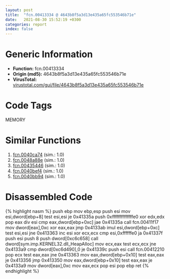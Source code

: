 ```yaml
---
layout: post
title:  "fcn.00413334 @ 4643b8f5a3d13e435a65fc553546b71e"
date:   2021-08-30 15:52:19 +0300
categories: report
index: false
---
```


# Generic Information
- **Function:** fcn.00413334
- **Origin (md5):** 4643b8f5a3d13e435a65fc553546b71e
- **VirusTotal:** [virustotal.com/gui/file/4643b8f5a3d13e435a65fc553546b71e][virustotal_ref]

# Code Tags
<span class="tag" id="MEMORY">MEMORY</span>


# Similar Functions

1. [fcn.0040ca74][similar_1_ref] (sim.: 1.0)
2. [fcn.0048a88e][similar_2_ref] (sim.: 1.0)
3. [fcn.00435446][similar_3_ref] (sim.: 1.0)
4. [fcn.0040bef4][similar_4_ref] (sim.: 1.0)
5. [fcn.0040bb94][similar_5_ref] (sim.: 1.0)


# Disassembled Code

{% highlight nasm %}
push ebp
mov ebp,esp
push esi
mov esi,dword[ebp+8]
test esi,esi
je 0x41335a
push 0xffffffffffffffe0
xor edx,edx
pop eax
div esi
cmp eax,dword[ebp+0xc]
jae 0x41335a
call fcn.00411f17
mov dword[eax],0xc
xor eax,eax
jmp 0x4133ab
imul esi,dword[ebp+0xc]
test esi,esi
jne 0x413363
inc esi
xor ecx,ecx
cmp esi,0xffffffe0
ja 0x41337f
push esi
push 8
push dword[0xc6c658]
call dword[sym.imp.KERNEL32.dll_HeapAlloc]
mov ecx,eax
test ecx,ecx
jne 0x4133a9
cmp dword[0xc6d490],0
je 0x41339c
push esi
call fcn.00412210
pop ecx
test eax,eax
jne 0x413363
mov eax,dword[ebp+0x10]
test eax,eax
je 0x413356
jmp 0x413350
mov eax,dword[ebp+0x10]
test eax,eax
je 0x4133a9
mov dword[eax],0xc
mov eax,ecx
pop esi
pop ebp
ret
{% endhighlight %}


[similar_1_ref]: /report/fcn.0040ca74@2f226b8c6cd8e0f731b233309d01c72c
[similar_2_ref]: /report/fcn.0048a88e@152885a790b99953ce23874f0947b7bd
[similar_3_ref]: /report/fcn.00435446@d96761eb00d2d97e2b6f5ffffed0b46a
[similar_4_ref]: /report/fcn.0040bef4@ed8dcc04880716413628e726708b2463
[similar_5_ref]: /report/fcn.0040bb94@f9b80f61ad003ebdee20dab4a0087d2a
[virustotal_ref]: https://www.virustotal.com/gui/file/4643b8f5a3d13e435a65fc553546b71e